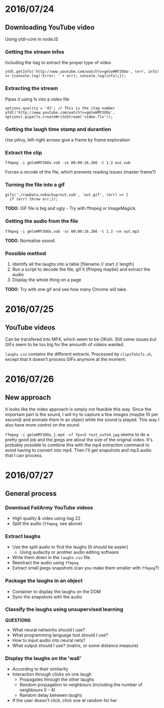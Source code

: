 # 2016/07/24

## Downloading YouTube video
Using ytdl-core in nodeJS

### Getting the stream infos
Including the itag to extract the proper type of video
```
ytdl.getInfo('http://www.youtube.com/watch?v=gmleHMY3OOo', (err, info) => {console.log('Error: ' + err); console.log(info);});
```

### Extracting the stream
Pipes it using fs into a video file
```
options.quality = '43'; // This is the itag number
ytdl('http://www.youtube.com/watch?v=gmleHMY3OOo', options).pipe(fs.createWriteStream('video.flv'));
```
### Getting the laugh time stamp and durantion
Use pitivy, left-right arrows give a frame by frame exploration

### Extract the clip
```
ffmpeg -i gmleHMY3OOo.vob -ss 00:00:16.266 -t 1.3 out.vob
```
Forces a recode of the file, which prevents reading issues (master frame?)

### Turning the file into a gif
```
gify('./rawData.nobackup/out.vob', 'out.gif', (err) => {
  if (err) throw err;});
```
**TODO**: GIF file is big and ugly - Try with ffmpeg or ImageMagick.

### Getting the audio from the file
```
ffmpeg -i gmleHMY3OOo.vob -ss 00:00:16.266 -t 1.3 -vn out.mp3
```
**TODO**: Normalise sound.

### Possible method
1. Identify all the laughs into a table [filename // start // length]
2. Run a script to decode the file, gif it (ffmpeg maybe) and extract the audio
3. Display the whole thing on a page

**TODO**: Try with one gif and see how many Chrome will take.

# 2016/07/25

## YouTube videos
Can be transfered into MP4, which seem to be OKish. Still some issues but GIFs seem to be too big for the amounth of videos wanted.

`laughs.csv` contains the different extracts.
Processed by `clipsToGifs.sh`, except that it doesn't process GIFs anymore at the moment.

# 2016/07/26

## New approach
It looks like the video approach is simply not feasible this way. Since the important part is the sound, I will try to capture a few images (maybe 10 per second) and animate them in an object while the sound is played. This way I also have more control on the sound.

`ffmpeg -i gmleHMY3OOo_1.mp4 -vf fps=5 test_out%d.jpg` seems to do a pretty good job and the jpegs are about the size of the original video. It's probably possible to combine this with the mp4 extraction command to avoid having to convert into mp4. Then I'll get snapshots and mp3 audio that I can process.

# 2016/07/27

## General process

### Download FailArmy YouTube videos
* High quality & video using itag 22
* Split the audio (`ffmpeg`, see above)

### Extract laughs
* Use the split audio to find the laughs (It should be easier)
  - Using audacity or another audio editing software
* Write them down in the `laughs.csv` file.
* Reextract the audio using `ffmpeg`
* Extract small jpegs snapshots (can you make them smaller with `ffmpeg`?)

### Package the laughs in an object
* Container to display the laughs on the DOM
* Sync the snapshots with the audio

### Classify the laughs using unsupervised learning
**QUESTIONS**
* What neural networks should I use?
* What programming language tool should I use?
* How to input audio into neural nets?
* What output should I use? (matrix, or some distance measure)

### Display the laughs on the 'wall'
* According to their similarity
* Interaction through clicks on one laugh
  - Propagates through the other laughs
  - Random propagation to neighbours (including the number of neighbours 0 - 4)
  - Random delay between laughs
* If the user doesn't click, click one at random for her
